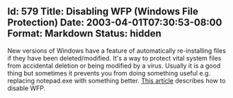 Id: 579
Title: Disabling WFP (Windows File Protection)
Date: 2003-04-01T07:30:53-08:00
Format: Markdown
Status: hidden
--------------
New versions of Windows have a feature of automatically re-installing
files if they have been deleted/modified. It's a way to protect vital
system files from accidental deletion or being modified by a virus.
Usually it is a good thing but sometimes it prevents you from doing
something useful e.g. replacing notepad.exe with something better. [This
article](http://support.microsoft.com/default.aspx?scid=kb%3Ben-us%3B222473)
describes how to disable WFP.
